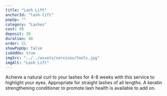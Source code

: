 ```yaml
---
title: "Lash Lift"
anchorId: "lash-lift"
popUp: ""
category: "Lashes"
cost: 99
deposit: 30
duration: 40
order: 21
showPopUp: false
isAddOn: true
imgSrc: "../../assets/services/tools.jpg"
imgAlt: "Lash Lift"
---
```


Achieve a natural curl to your lashes for 4-8 weeks with this service to highlight your eyes. Appropriate for straight lashes of all lengths. A keratin strengthening conditioner to promote lash health is available to add on.
